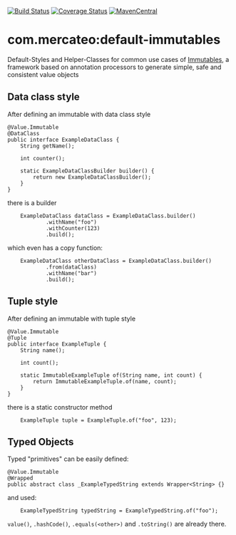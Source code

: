 [![Build Status](https://travis-ci.org/Mercateo/default-immutables.svg?branch=master)](https://travis-ci.org/Mercateo/default-immutables)
[![Coverage Status](https://coveralls.io/repos/github/Mercateo/default-immutables/badge.svg?branch=master)](https://coveralls.io/github/Mercateo/default-immutables?branch=master)
[![MavenCentral](https://img.shields.io/maven-central/v/com.mercateo/default-immutables.svg)](http://search.maven.org/#search%7Cgav%7C1%7Cg%3A%22com.mercateo%22%20AND%20a%3A%22default-immutables%22)


# com.mercateo:default-immutables

Default-Styles and Helper-Classes for common use cases of [Immutables](http://immutables.github.io/), a framework based on annotation processors to generate simple, safe and consistent value objects

## Data class style

After defining an immutable with data class style
```
@Value.Immutable
@DataClass
public interface ExampleDataClass {
    String getName();

    int counter();

    static ExampleDataClassBuilder builder() {
        return new ExampleDataClassBuilder();
    }
}
```
there is a builder
```
    ExampleDataClass dataClass = ExampleDataClass.builder()
            .withName("foo")
            .withCounter(123)
            .build();
```
which even has a copy function:
```
    ExampleDataClass otherDataClass = ExampleDataClass.builder()
            .from(dataClass)
            .withName("bar")
            .build();
```

## Tuple style

After defining an immutable with tuple style
```
@Value.Immutable
@Tuple
public interface ExampleTuple {
    String name();

    int count();

    static ImmutableExampleTuple of(String name, int count) {
        return ImmutableExampleTuple.of(name, count);
    }
}
```

there is a static constructor method

```
    ExampleTuple tuple = ExampleTuple.of("foo", 123);
```

## Typed Objects

Typed "primitives" can be easily defined:

```
@Value.Immutable
@Wrapped
public abstract class _ExampleTypedString extends Wrapper<String> {}
```

and used:
```
    ExampleTypedString typedString = ExampleTypedString.of("foo");
```

`value()`, `.hashCode()`, `.equals(<other>)` and `.toString()` are already there.
